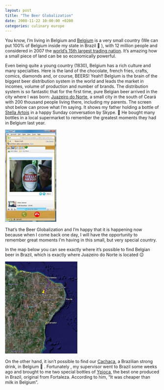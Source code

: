 ```yaml
---
layout: post
title: "The Beer Globalization"
date: 2008-11-22 10:00:00 +0200
categories: culinary europe
---
```


You know, I’m living in Belgium and [Belgium](http://en.wikipedia.org/wiki/Belgium) is a very small country (We can put 100% of Belgium inside my state in Brazil 🙂 ), with 12 million people and considered in 2007 the [world’s 15th largest trading nation](https://www.cia.gov/library/publications/the-world-factbook/rankorder/2078rank.html). It’s amazing how a small piece of land can be so economically powerful.

Even being quite a young country (1830), Belgium has a rich culture and many specialties. Here is the land of the chocolate, french fries, crafts, comics, diamonds and, or course, BEERS! Yeah!! Belgium is the brain of the biggest beer distribution system in the world and leads the market in incomes, volume of production and number of brands. The distribution system is so fantastic that for the first time, pure Belgian beer arrived in the city where I was born: [Juazeiro do Norte](http://en.wikipedia.org/wiki/Juazeiro_do_Norte), a small city in the south of Ceará with 200 thousand people living there, including my parents. The screen shot below can prove what I’m saying. It shows my father holding a bottle of [Stella Artois](http://www.stellaartois.com/) in a happy Sunday conversation by Skype. 🙂 He bought many bottles in a local supermarket to remember the greatest moments they had in Belgium last year.

![stella-artois-juazeiro-167x300.jpg](/images/posts/stella-artois-juazeiro-167x300.jpg)

That’s the Beer Globalization and I’m happy that it is happening now because when I come back one day, I will have the opportunity to remember great moments I’m having in this small, but very special country.

In the map below you can see exactly where it’s possible to find Belgian beer in Brazil, which is exactly where Juazeiro do Norte is located 😉

![Google-Earth-22112008-093433-236x300.jpg](/images/posts/Google-Earth-22112008-093433-236x300.jpg)

On the other hand, it isn’t possible to find our [Cachaça](http://en.wikipedia.org/wiki/Cacha%C3%83%C2%A7a), a Brazilian strong drink,  in Belgium 🙁 . Fortunately , my supervisor went to Brazil some weeks ago and brought to me two special bottles of [Ypioca](http://www.blogger.com/www.ypioca.com.br), the best one produced in Brazil, original from Fortaleza. According to him, “It was cheaper than milk in Belgium”.